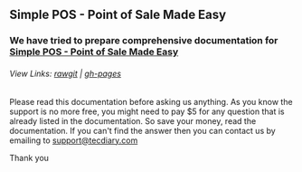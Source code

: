 ## Simple POS - Point of Sale Made Easy

### We have tried to prepare comprehensive documentation for [Simple POS - Point of Sale Made Easy](http://codecanyon.net/item/simple-pos-point-of-sale-made-easy/3947976/?ref=Tecdiary)

###### View Links: [rawgit](http://rawgit.com/tecdiary/spos-guide/master/index.html) | [gh-pages](http://tecdiary.github.io/spos-guide/)

Please read this documentation before asking us anything. As you know the support is no more free, you might need to pay $5 for any question that is already listed in the documentation. So save your money, read the documentation. If you can't find the answer then you can contact us by emailing to support@tecdiary.com 

Thank you